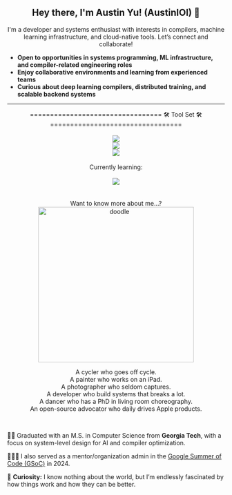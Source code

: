 <div align= "center"> 
 <!--<a href="https://AoO-IOI.github.io/portfolio/">Portfolio</a>  · -->  
 <!-- This is a hidden comment -->    

</div>  

<h2 align="center">Hey there, I'm Austin Yu!
 (AustinIOI) 👋</h2>   

<p align="center">
I'm a developer and systems enthusiast with interests in compilers, machine learning infrastructure, and cloud-native tools. Let’s connect and collaborate!
</p>

- **Open to opportunities in systems programming, ML infrastructure, and compiler-related engineering roles**
- **Enjoy collaborative environments and learning from experienced teams**
- **Curious about deep learning compilers, distributed training, and scalable backend systems**

---

<div align="center">
    ================================= 🛠️ Tool Set 🛠️ =================================

 </h4>
    <br>
    <br> 
    <div>
        <img src="https://skillicons.dev/icons?i=py,cpp,c,java,ts,pycharm,clion,vscode,idea,cmake" />
    </div>
    <div>
        <img src="https://skillicons.dev/icons?i=pytorch,tensorflow,supabase,dynamodb,redis" />
    </div>
    <div>
        <img src="https://skillicons.dev/icons?i=docker,kubernetes,aws,gcp,terraform,vim,git,windows,apple,linux" />
    </div>
<div>
    <div>
        <br>
        </b>Currently learning:
        <br>
        <br>
        <img src="https://skillicons.dev/icons?i=rust,ocaml,cloudflare,azure,unreal,unity" />
    </div>
</div>
<br>
<br>
</div>

<div align="center">
Want to know more about me...?

</div>


<div align="center">
<img src="https://github.com/AoO-IOI/AoO-IOI/blob/main/doodle.gif" alt="doodle" width="360" height="360">
</div>

<p align="center">
A cycler who goes off cycle.<br/>
A painter who works on an iPad.<br/>
A photographer who seldom captures.<br/>
A developer who build systems that breaks a lot.<br/>
A dancer who has a PhD in living room choreography.<br/>
An open-source advocator who daily drives Apple products.<br/>
</p>

<div align="center">
  <!-- <a href="https://AoO-IOI.github.io/portfolio/" style="font-size: 20px; font-weight: bold;">My Portfolio . </a> --!>
</div>
<br/>

👨‍🎓 Graduated with an M.S. in Computer Science from **Georgia Tech**, with a focus on system-level design for AI and compiler optimization.

🧑🏻‍💼 I also served as a mentor/organization admin in the [Google Summer of Code (GSoC)](https://summerofcode.withgoogle.com/) in 2024.


🚀 **Curiosity:** I know nothing about the world, but I’m endlessly fascinated by how things work and how they can be better.
